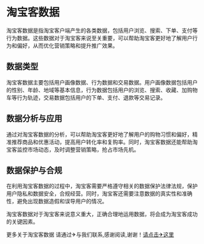 # 淘宝客数据

淘宝客数据是指淘宝客户端产生的各类数据，包括用户浏览、搜索、下单、支付等行为数据。这些数据对于淘宝客来说至关重要，可以帮助淘宝客更好地了解用户行为和偏好，从而优化营销策略和提升推广效果。

## 数据类型

淘宝客数据主要包括用户画像数据、行为数据和交易数据。用户画像数据包括用户的性别、年龄、地域等基本信息，行为数据包括用户的浏览、搜索、收藏、加购物车等行为轨迹，交易数据包括用户的下单、支付、退款等交易记录。

## 数据分析与应用

通过对淘宝客数据的分析，可以帮助淘宝客更好地了解用户的购物习惯和偏好，精准推荐商品和优惠活动，提高用户转化率和复购率。同时，淘宝客数据还能帮助淘宝客监控市场动态，及时调整营销策略，抢占市场先机。

## 数据保护与合规

在利用淘宝客数据的过程中，淘宝客需要严格遵守相关的数据保护法律法规，保护用户隐私和数据安全，合规经营。同时，淘宝客还需要注意数据的真实性和准确性，避免出现数据造假和误导用户的情况。

淘宝客数据对于淘宝客来说意义重大，正确合理地运用数据，将会成为淘宝客成功的关键因素。

更多关于淘宝客数据 请通过✈与我们联系,感谢阅读,谢谢！[请点击✈这里](https://t.me/lm999bot)